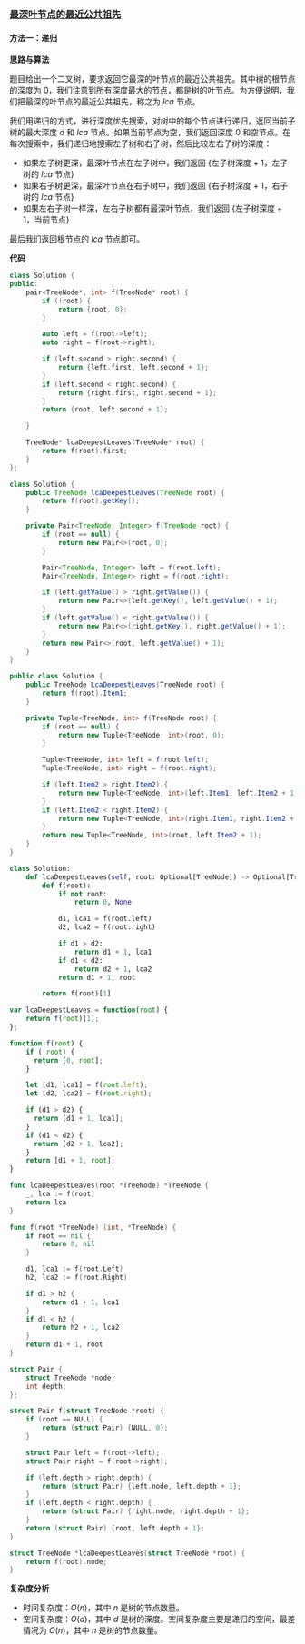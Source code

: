 ### [最深叶节点的最近公共祖先](https://leetcode.cn/problems/lowest-common-ancestor-of-deepest-leaves/solutions/2421007/zui-shen-xie-jie-dian-de-zui-jin-gong-go-cjzv/)

#### 方法一：递归

**思路与算法**

题目给出一个二叉树，要求返回它最深的叶节点的最近公共祖先。其中树的根节点的深度为 $0$，我们注意到所有深度最大的节点，都是树的叶节点。为方便说明，我们把最深的叶节点的最近公共祖先，称之为 $lca$ 节点。

我们用递归的方式，进行深度优先搜索，对树中的每个节点进行递归，返回当前子树的最大深度 $d$ 和 $lca$ 节点。如果当前节点为空，我们返回深度 $0$ 和空节点。在每次搜索中，我们递归地搜索左子树和右子树，然后比较左右子树的深度：

- 如果左子树更深，最深叶节点在左子树中，我们返回 {左子树深度 + $1$，左子树的 $lca$ 节点}
- 如果右子树更深，最深叶节点在右子树中，我们返回 {右子树深度 + $1$，右子树的 $lca$ 节点}
- 如果左右子树一样深，左右子树都有最深叶节点，我们返回 {左子树深度 + $1$，当前节点}

最后我们返回根节点的 $lca$ 节点即可。

**代码**

```cpp
class Solution {
public:
    pair<TreeNode*, int> f(TreeNode* root) {
        if (!root) {
            return {root, 0};
        }

        auto left = f(root->left);
        auto right = f(root->right);

        if (left.second > right.second) {
            return {left.first, left.second + 1};
        }
        if (left.second < right.second) {
            return {right.first, right.second + 1};
        }
        return {root, left.second + 1};

    }

    TreeNode* lcaDeepestLeaves(TreeNode* root) {
        return f(root).first;
    }
};
```

```java
class Solution {
    public TreeNode lcaDeepestLeaves(TreeNode root) {
        return f(root).getKey();
    }

    private Pair<TreeNode, Integer> f(TreeNode root) {
        if (root == null) {
            return new Pair<>(root, 0);
        }

        Pair<TreeNode, Integer> left = f(root.left);
        Pair<TreeNode, Integer> right = f(root.right);

        if (left.getValue() > right.getValue()) {
            return new Pair<>(left.getKey(), left.getValue() + 1);
        }
        if (left.getValue() < right.getValue()) {
            return new Pair<>(right.getKey(), right.getValue() + 1);
        }
        return new Pair<>(root, left.getValue() + 1);
    }
}
```

```csharp
public class Solution {
    public TreeNode LcaDeepestLeaves(TreeNode root) {
        return f(root).Item1;
    }

    private Tuple<TreeNode, int> f(TreeNode root) {
        if (root == null) {
            return new Tuple<TreeNode, int>(root, 0);
        }

        Tuple<TreeNode, int> left = f(root.left);
        Tuple<TreeNode, int> right = f(root.right);

        if (left.Item2 > right.Item2) {
            return new Tuple<TreeNode, int>(left.Item1, left.Item2 + 1);
        }
        if (left.Item2 < right.Item2) {
            return new Tuple<TreeNode, int>(right.Item1, right.Item2 + 1);
        }
        return new Tuple<TreeNode, int>(root, left.Item2 + 1);
    }
}
```

```python
class Solution:
    def lcaDeepestLeaves(self, root: Optional[TreeNode]) -> Optional[TreeNode]:
        def f(root):
            if not root:
                return 0, None

            d1, lca1 = f(root.left)
            d2, lca2 = f(root.right)

            if d1 > d2:
                return d1 + 1, lca1
            if d1 < d2:
                return d2 + 1, lca2
            return d1 + 1, root

        return f(root)[1]
```

```javascript
var lcaDeepestLeaves = function(root) {
    return f(root)[1];
};

function f(root) {
    if (!root) {
      return [0, root];
    }

    let [d1, lca1] = f(root.left);
    let [d2, lca2] = f(root.right);

    if (d1 > d2) {
      return [d1 + 1, lca1];
    }
    if (d1 < d2) {
      return [d2 + 1, lca2];
    }
    return [d1 + 1, root];
}
```

```go
func lcaDeepestLeaves(root *TreeNode) *TreeNode {
    _, lca := f(root)
    return lca
}

func f(root *TreeNode) (int, *TreeNode) {
    if root == nil {
        return 0, nil
    }

    d1, lca1 := f(root.Left)
    h2, lca2 := f(root.Right)

    if d1 > h2 {
        return d1 + 1, lca1
    }
    if d1 < h2 {
        return h2 + 1, lca2
    }
    return d1 + 1, root
}
```

```c
struct Pair {
    struct TreeNode *node;
    int depth;
};

struct Pair f(struct TreeNode *root) {
    if (root == NULL) {
        return (struct Pair) {NULL, 0};
    }

    struct Pair left = f(root->left);
    struct Pair right = f(root->right);

    if (left.depth > right.depth) {
        return (struct Pair) {left.node, left.depth + 1};
    }
    if (left.depth < right.depth) {
        return (struct Pair) {right.node, right.depth + 1};
    }
    return (struct Pair) {root, left.depth + 1};
}

struct TreeNode *lcaDeepestLeaves(struct TreeNode *root) {
    return f(root).node;
}
```

**复杂度分析**

- 时间复杂度：$O(n)$，其中 $n$ 是树的节点数量。
- 空间复杂度：$O(d)$，其中 $d$ 是树的深度。空间复杂度主要是递归的空间，最差情况为 $O(n)$，其中 $n$ 是树的节点数量。
